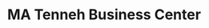---
title: "MA Tenneh Business Center"
url: /monrovia/ma-tenneh-business-center/
shop: convenience
---